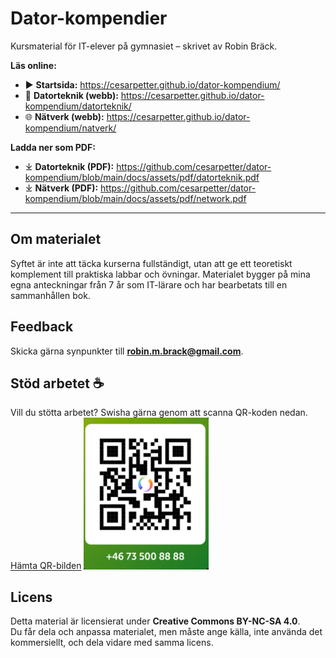 # Dator-kompendier

Kursmaterial för IT-elever på gymnasiet – skrivet av Robin Bräck.

**Läs online:**
- ▶️ **Startsida:** https://cesarpetter.github.io/dator-kompendium/
- 📘 **Datorteknik (webb):** https://cesarpetter.github.io/dator-kompendium/datorteknik/
- 🌐 **Nätverk (webb):** https://cesarpetter.github.io/dator-kompendium/natverk/

**Ladda ner som PDF:**
- ⤓ **Datorteknik (PDF):** https://github.com/cesarpetter/dator-kompendium/blob/main/docs/assets/pdf/datorteknik.pdf
- ⤓ **Nätverk (PDF):** https://github.com/cesarpetter/dator-kompendium/blob/main/docs/assets/pdf/network.pdf

---

## Om materialet
Syftet är inte att täcka kurserna fullständigt, utan att ge ett teoretiskt komplement till praktiska labbar och övningar. Materialet bygger på mina egna anteckningar från 7 år som IT-lärare och har bearbetats till en sammanhållen bok.

## Feedback
Skicka gärna synpunkter till **robin.m.brack@gmail.com**.

## Stöd arbetet ☕
Vill du stötta arbetet? Swisha gärna genom att scanna QR-koden nedan.  
[Hämta QR-bilden](swish.png)
<img src="https://github.com/cesarpetter/dator-kompendium/blob/main/swish.png" width="200" />

## Licens
Detta material är licensierat under **Creative Commons BY-NC-SA 4.0**.  
Du får dela och anpassa materialet, men måste ange källa, inte använda det kommersiellt, och dela vidare med samma licens.
